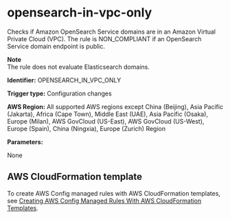 # opensearch\-in\-vpc\-only<a name="opensearch-in-vpc-only"></a>

Checks if Amazon OpenSearch Service domains are in an Amazon Virtual Private Cloud \(VPC\)\. The rule is NON\_COMPLIANT if an OpenSearch Service domain endpoint is public\. 

**Note**  
The rule does not evaluate Elasticsearch domains\.

**Identifier:** OPENSEARCH\_IN\_VPC\_ONLY

**Trigger type:** Configuration changes

**AWS Region:** All supported AWS regions except China \(Beijing\), Asia Pacific \(Jakarta\), Africa \(Cape Town\), Middle East \(UAE\), Asia Pacific \(Osaka\), Europe \(Milan\), AWS GovCloud \(US\-East\), AWS GovCloud \(US\-West\), Europe \(Spain\), China \(Ningxia\), Europe \(Zurich\) Region

**Parameters:**

None  

## AWS CloudFormation template<a name="w2aac12c31c27b9d401c17"></a>

To create AWS Config managed rules with AWS CloudFormation templates, see [Creating AWS Config Managed Rules With AWS CloudFormation Templates](aws-config-managed-rules-cloudformation-templates.md)\.